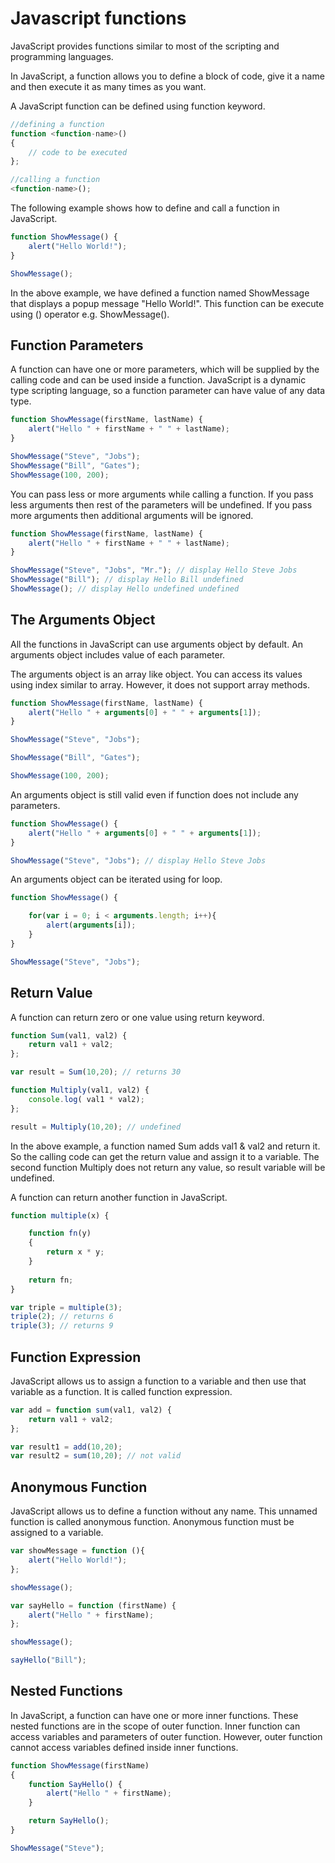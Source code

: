 # Javascript functions
JavaScript provides functions similar to most of the scripting and programming languages.

In JavaScript, a function allows you to define a block of code, give it a name and then execute it as many times as you want.

A JavaScript function can be defined using function keyword.
```javascript
//defining a function
function <function-name>()
{
    // code to be executed
};

//calling a function
<function-name>();
```
The following example shows how to define and call a function in JavaScript.
```javascript
function ShowMessage() {
    alert("Hello World!");
}

ShowMessage();
```
In the above example, we have defined a function named ShowMessage that displays a popup message "Hello World!". This function can be execute using () operator e.g. ShowMessage().
## Function Parameters
A function can have one or more parameters, which will be supplied by the calling code and can be used inside a function. JavaScript is a dynamic type scripting language, so a function parameter can have value of any data type.
```javascript
function ShowMessage(firstName, lastName) {
    alert("Hello " + firstName + " " + lastName);
}

ShowMessage("Steve", "Jobs");
ShowMessage("Bill", "Gates");
ShowMessage(100, 200);
```
You can pass less or more arguments while calling a function. If you pass less arguments then rest of the parameters will be undefined. If you pass more arguments then additional arguments will be ignored.
```javascript
function ShowMessage(firstName, lastName) {
    alert("Hello " + firstName + " " + lastName);
}

ShowMessage("Steve", "Jobs", "Mr."); // display Hello Steve Jobs
ShowMessage("Bill"); // display Hello Bill undefined
ShowMessage(); // display Hello undefined undefined
```
## The Arguments Object
All the functions in JavaScript can use arguments object by default. An arguments object includes value of each parameter.

The arguments object is an array like object. You can access its values using index similar to array. However, it does not support array methods.
```javascript
function ShowMessage(firstName, lastName) {
    alert("Hello " + arguments[0] + " " + arguments[1]);
}

ShowMessage("Steve", "Jobs"); 

ShowMessage("Bill", "Gates");

ShowMessage(100, 200);
```
An arguments object is still valid even if function does not include any parameters.
```javascript
function ShowMessage() {
    alert("Hello " + arguments[0] + " " + arguments[1]);
}

ShowMessage("Steve", "Jobs"); // display Hello Steve Jobs
```
An arguments object can be iterated using for loop.
```javascript
function ShowMessage() {

    for(var i = 0; i < arguments.length; i++){
        alert(arguments[i]);
    }
}

ShowMessage("Steve", "Jobs"); 
```
## Return Value
A function can return zero or one value using return keyword.
```javascript
function Sum(val1, val2) {
    return val1 + val2;
};

var result = Sum(10,20); // returns 30

function Multiply(val1, val2) {
    console.log( val1 * val2);
};

result = Multiply(10,20); // undefined
```
In the above example, a function named Sum adds val1 & val2 and return it. So the calling code can get the return value and assign it to a variable. The second function Multiply does not return any value, so result variable will be undefined.

A function can return another function in JavaScript.
```javascript
function multiple(x) {

    function fn(y)
    {
        return x * y;
    }
    
    return fn;
}

var triple = multiple(3);
triple(2); // returns 6
triple(3); // returns 9
```
## Function Expression
JavaScript allows us to assign a function to a variable and then use that variable as a function. It is called function expression.
```javascript
var add = function sum(val1, val2) {
    return val1 + val2;
};

var result1 = add(10,20);
var result2 = sum(10,20); // not valid
```
## Anonymous Function
JavaScript allows us to define a function without any name. This unnamed function is called anonymous function. Anonymous function must be assigned to a variable.
```javascript
var showMessage = function (){
    alert("Hello World!");
};

showMessage();

var sayHello = function (firstName) {
    alert("Hello " + firstName);
};

showMessage();

sayHello("Bill");
```
## Nested Functions
In JavaScript, a function can have one or more inner functions. These nested functions are in the scope of outer function. Inner function can access variables and parameters of outer function. However, outer function cannot access variables defined inside inner functions.
```javascript
function ShowMessage(firstName)
{
    function SayHello() {
        alert("Hello " + firstName);
    }

    return SayHello();
}

ShowMessage("Steve");
```
